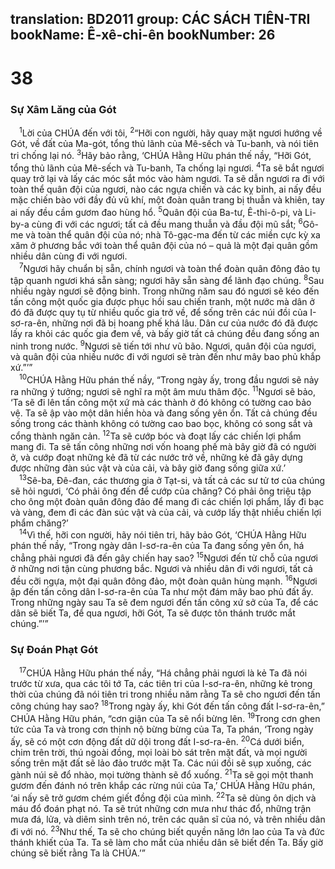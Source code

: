 translation: BD2011
group: CÁC SÁCH TIÊN-TRI
bookName: Ê-xê-chi-ên 
bookNumber: 26
-------

<div class="title"><h1>38</h1><h3>Sự Xâm Lăng của Gót</h3></div>
<span class="verse exe_38_1"> <sup>1</sup>Lời của CHÚA đến với tôi, </span>
<span class="verse exe_38_2"><sup>2</sup>“Hỡi con người, hãy quay mặt ngươi hướng về Gót, về đất của Ma-gót, tổng thủ lãnh của Mê-sếch và Tu-banh, và nói tiên tri chống lại nó. </span>
<span class="verse exe_38_3"><sup>3</sup>Hãy bảo rằng, ‘CHÚA Hằng Hữu phán thế nầy, “Hỡi Gót, tổng thủ lãnh của Mê-sếch và Tu-banh, Ta chống lại ngươi. </span>
<span class="verse exe_38_4"><sup>4</sup>Ta sẽ bắt ngươi quay trở lại và lấy các móc sắt móc vào hàm ngươi. Ta sẽ dẫn ngươi ra đi với toàn thể quân đội của ngươi, nào các ngựa chiến và các kỵ binh, ai nấy đều mặc chiến bào với đầy đủ vũ khí, một đoàn quân trang bị thuẫn và khiên, tay ai nấy đều cầm gươm đao hùng hổ. </span>
<span class="verse exe_38_5"><sup>5</sup>Quân đội của Ba-tư, Ê-thi-ô-pi, và Li-by-a cùng đi với các ngươi; tất cả đều mang thuẫn và đầu đội mũ sắt; </span>
<span class="verse exe_38_6"><sup>6</sup>Gô-me và toàn thể quân đội của nó; nhà Tô-gạc-ma đến từ các miền cực kỳ xa xăm ở phương bắc với toàn thể quân đội của nó – quả là một đại quân gồm nhiều dân cùng đi với ngươi.<br/></span>
<span class="verse exe_38_7"> <sup>7</sup>Ngươi hãy chuẩn bị sẵn, chính ngươi và toàn thể đoàn quân đông đảo tụ tập quanh ngươi khá sẵn sàng; ngươi hãy sẵn sàng để lãnh đạo chúng. </span>
<span class="verse exe_38_8"><sup>8</sup>Sau nhiều ngày ngươi sẽ động binh. Trong những năm sau đó ngươi sẽ kéo đến tấn công một quốc gia được phục hồi sau chiến tranh, một nước mà dân ở đó đã được quy tụ từ nhiều quốc gia trở về, để sống trên các núi đồi của I-sơ-ra-ên, những nơi đã bị hoang phế khá lâu. Dân cư của nước đó đã được lấy ra khỏi các quốc gia đem về, và bấy giờ tất cả chúng đều đang sống an ninh trong nước. </span>
<span class="verse exe_38_9"><sup>9</sup>Ngươi sẽ tiến tới như vũ bão. Ngươi, quân đội của ngươi, và quân đội của nhiều nước đi với ngươi sẽ tràn đến như mây bao phủ khắp xứ.”’”<br/></span>
<span class="verse exe_38_10"> <sup>10</sup>CHÚA Hằng Hữu phán thế nầy, “Trong ngày ấy, trong đầu ngươi sẽ nảy ra những ý tưởng; ngươi sẽ nghĩ ra một âm mưu thâm độc. </span>
<span class="verse exe_38_11"><sup>11</sup>Ngươi sẽ bảo, ‘Ta sẽ đi lên tấn công một xứ mà các thành ở đó không có tường cao bảo vệ. Ta sẽ ập vào một dân hiền hòa và đang sống yên ổn. Tất cả chúng đều sống trong các thành không có tường cao bao bọc, không có song sắt và cổng thành ngăn cản. </span>
<span class="verse exe_38_12"><sup>12</sup>Ta sẽ cướp bóc và đoạt lấy các chiến lợi phẩm mang đi. Ta sẽ tấn công những nơi vốn hoang phế mà bây giờ đã có người ở, và cướp đoạt những kẻ đã từ các nước trở về, những kẻ đã gây dựng được những đàn súc vật và của cải, và bây giờ đang sống giữa xứ.’<br/></span>
<span class="verse exe_38_13"> <sup>13</sup>Sê-ba, Ðê-đan, các thương gia ở Tạt-si, và tất cả các sư tử tơ của chúng sẽ hỏi ngươi, ‘Có phải ông đến để cướp của chăng? Có phải ông triệu tập cho ông một đoàn quân đông đảo để mang đi các chiến lợi phẩm, lấy đi bạc và vàng, đem đi các đàn súc vật và của cải, và cướp lấy thật nhiều chiến lợi phẩm chăng?’<br/></span>
<span class="verse exe_38_14"> <sup>14</sup>Vì thế, hỡi con người, hãy nói tiên tri, hãy bảo Gót, ‘CHÚA Hằng Hữu phán thế nầy, “Trong ngày dân I-sơ-ra-ên của Ta đang sống yên ổn, há chẳng phải ngươi đã đến gây chiến hay sao? </span>
<span class="verse exe_38_15"><sup>15</sup>Ngươi đến từ chỗ của ngươi ở những nơi tận cùng phương bắc. Ngươi và nhiều dân đi với ngươi, tất cả đều cỡi ngựa, một đại quân đông đảo, một đoàn quân hùng mạnh. </span>
<span class="verse exe_38_16"><sup>16</sup>Ngươi ập đến tấn công dân I-sơ-ra-ên của Ta như một đám mây bao phủ đất ấy. Trong những ngày sau Ta sẽ đem ngươi đến tấn công xứ sở của Ta, để các dân sẽ biết Ta, để qua ngươi, hỡi Gót, Ta sẽ được tôn thánh trước mắt chúng.”’”<br/></span>
<div class="title"><h3>Sự Ðoán Phạt Gót</h3></div>
<span class="verse exe_38_17"> <sup>17</sup>CHÚA Hằng Hữu phán thế nầy, “Há chẳng phải ngươi là kẻ Ta đã nói trước từ xưa, qua các tôi tớ Ta, các tiên tri của I-sơ-ra-ên, những kẻ trong thời của chúng đã nói tiên tri trong nhiều năm rằng Ta sẽ cho ngươi đến tấn công chúng hay sao? </span>
<span class="verse exe_38_18"><sup>18</sup>Trong ngày ấy, khi Gót đến tấn công đất I-sơ-ra-ên,” CHÚA Hằng Hữu phán, “cơn giận của Ta sẽ nổi bừng lên. </span>
<span class="verse exe_38_19"><sup>19</sup>Trong cơn ghen tức của Ta và trong cơn thịnh nộ bừng bừng của Ta, Ta phán, ‘Trong ngày ấy, sẽ có một cơn động đất dữ dội trong đất I-sơ-ra-ên. </span>
<span class="verse exe_38_20"><sup>20</sup>Cá dưới biển, chim trên trời, thú ngoài đồng, mọi loài bò sát trên mặt đất, và mọi người sống trên mặt đất sẽ lảo đảo trước mặt Ta. Các núi đồi sẽ sụp xuống, các gành núi sẽ đổ nhào, mọi tường thành sẽ đổ xuống. </span>
<span class="verse exe_38_21"><sup>21</sup>Ta sẽ gọi một thanh gươm đến đánh nó trên khắp các rừng núi của Ta,’ CHÚA Hằng Hữu phán, ‘ai nấy sẽ trở gươm chém giết đồng đội của mình. </span>
<span class="verse exe_38_22"><sup>22</sup>Ta sẽ dùng ôn dịch và máu đổ đoán phạt nó. Ta sẽ trút những cơn mưa như thác đổ, những trận mưa đá, lửa, và diêm sinh trên nó, trên các quân sĩ của nó, và trên nhiều dân đi với nó. </span>
<span class="verse exe_38_23"><sup>23</sup>Như thế, Ta sẽ cho chúng biết quyền năng lớn lao của Ta và đức thánh khiết của Ta. Ta sẽ làm cho mắt của nhiều dân sẽ biết đến Ta. Bấy giờ chúng sẽ biết rằng Ta là CHÚA.’”<br/></span>
